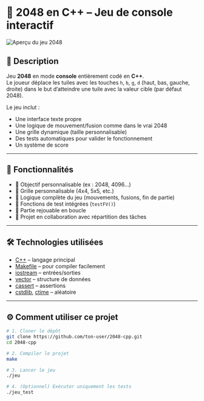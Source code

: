 # 🔢 2048 en C++ – Jeu de console interactif

![Aperçu du jeu 2048](./assets/screenshot.png) <!-- Remplace par ton image -->

## 📝 Description

Jeu **2048** en mode **console** entièrement codé en **C++**.  
Le joueur déplace les tuiles avec les touches `h`, `b`, `g`, `d` (haut, bas, gauche, droite) dans le but d’atteindre une tuile avec la valeur cible (par défaut 2048).

Le jeu inclut :
- Une interface texte propre
- Une logique de mouvement/fusion comme dans le vrai 2048
- Une grille dynamique (taille personnalisable)
- Des tests automatiques pour valider le fonctionnement
- Un système de score

---

## 🚀 Fonctionnalités

- 🎯 Objectif personnalisable (ex : 2048, 4096…)
- 📏 Grille personnalisable (4x4, 5x5, etc.)
- 🧠 Logique complète du jeu (mouvements, fusions, fin de partie)
- 🧪 Fonctions de test intégrées (`testFV()`)
- 🔄 Partie rejouable en boucle
- 👥 Projet en collaboration avec répartition des tâches

---

## 🛠️ Technologies utilisées

- [C++](https://fr.cppreference.com/w/) – langage principal
- [Makefile](https://www.gnu.org/software/make/manual/make.html) – pour compiler facilement
- [iostream](https://en.cppreference.com/w/cpp/header/iostream) – entrées/sorties
- [vector](https://en.cppreference.com/w/cpp/container/vector) – structure de données
- [cassert](https://en.cppreference.com/w/cpp/header/cassert) – assertions
- [cstdlib](https://en.cppreference.com/w/cpp/header/cstdlib), [ctime](https://en.cppreference.com/w/cpp/header/ctime) – aléatoire

---

## ⚙️ Comment utiliser ce projet

```bash
# 1. Cloner le dépôt
git clone https://github.com/ton-user/2048-cpp.git
cd 2048-cpp

# 2. Compiler le projet
make

# 3. Lancer le jeu
./jeu

# 4. (Optionnel) Exécuter uniquement les tests
./jeu_test
